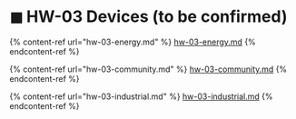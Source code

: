 # ◼ HW-03 Devices (to be confirmed)

{% content-ref url="hw-03-energy.md" %}
[hw-03-energy.md](hw-03-energy.md)
{% endcontent-ref %}

{% content-ref url="hw-03-community.md" %}
[hw-03-community.md](hw-03-community.md)
{% endcontent-ref %}

{% content-ref url="hw-03-industrial.md" %}
[hw-03-industrial.md](hw-03-industrial.md)
{% endcontent-ref %}
